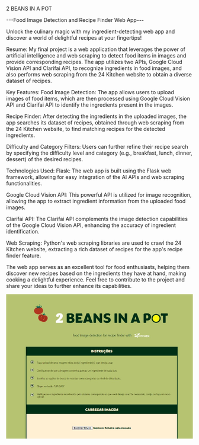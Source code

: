 2 BEANS IN A POT

---Food Image Detection and Recipe Finder Web App---

Unlock the culinary magic with my ingredient-detecting web app and discover a world of delightful recipes at your fingertips!


Resume:
My final project is a web application that leverages the power of artificial intelligence and web scraping to detect food items in images and provide corresponding recipes. The app utilizes two APIs, Google Cloud Vision API and Clarifai API, to recognize ingredients in food images, and also performs web scraping from the 24 Kitchen website to obtain a diverse dataset of recipes.



Key Features:
Food Image Detection: The app allows users to upload images of food items, which are then processed using Google Cloud Vision API and Clarifai API to identify the ingredients present in the images.

Recipe Finder: After detecting the ingredients in the uploaded images, the app searches its dataset of recipes, obtained through web scraping from the 24 Kitchen website, to find matching recipes for the detected ingredients.

Difficulty and Category Filters: Users can further refine their recipe search by specifying the difficulty level and category (e.g., breakfast, lunch, dinner, dessert) of the desired recipes.



Technologies Used:
Flask: The web app is built using the Flask web framework, allowing for easy integration of the AI APIs and web scraping functionalities.

Google Cloud Vision API: This powerful API is utilized for image recognition, allowing the app to extract ingredient information from the uploaded food images.

Clarifai API: The Clarifai API complements the image detection capabilities of the Google Cloud Vision API, enhancing the accuracy of ingredient identification.

Web Scraping: Python's web scraping libraries are used to crawl the 24 Kitchen website, extracting a rich dataset of recipes for the app's recipe finder feature.


The web app serves as an excellent tool for food enthusiasts, helping them discover new recipes based on the ingredients they have at hand, making cooking a delightful experience. Feel free to contribute to the project and share your ideas to further enhance its capabilities.

![Alt Text](Demo_web_app_images/Demo_web_app_1.jpg)

